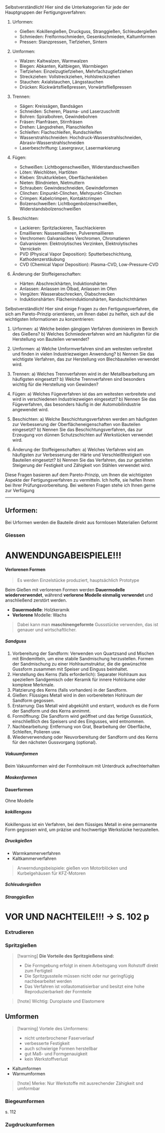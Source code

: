 Selbstverständlich! Hier sind die Unterkategorien für jede der Hauptgruppen der Fertigungsverfahren:

1. Urformen:
   - Gießen: Kokillengießen, Druckguss, Stranggießen, Schleudergießen
   - Schmieden: Freiformschmieden, Gesenkschmieden, Kaltumformen
   - Pressen: Stanzpressen, Tiefziehen, Sintern

2. Umformen:
   - Walzen: Kaltwalzen, Warmwalzen
   - Biegen: Abkanten, Kaltbiegen, Warmbiegen
   - Tiefziehen: Einzelzugtiefziehen, Mehrfachzugtiefziehen
   - Streckziehen: Vollstreckziehen, Hohlstreckziehen
   - Stauchen: Axialstauchen, Längsstauchen
   - Drücken: Rückwärtsfließpressen, Vorwärtsfließpressen

3. Trennen:
   - Sägen: Kreissägen, Bandsägen
   - Schneiden: Scheren, Plasma- und Laserzuschnitt
   - Bohren: Spiralbohren, Gewindebohren
   - Fräsen: Planfräsen, Stirnfräsen
   - Drehen: Längsdrehen, Planschleifen
   - Schleifen: Flachschleifen, Rundschleifen
   - Wasserstrahlschneiden: Hochdruck-Wasserstrahlschneiden, Abrasiv-Wasserstrahlschneiden
   - Laserbeschriftung: Lasergravur, Lasermarkierung

4. Fügen:
   - Schweißen: Lichtbogenschweißen, Widerstandsschweißen
   - Löten: Weichlöten, Hartlöten
   - Kleben: Strukturkleben, Oberflächenkleben
   - Nieten: Blindnieten, Nietmuttern
   - Schrauben: Gewindeschneiden, Gewindeformen
   - Clinchen: Einpunkt-Clinchen, Mehrpunkt-Clinchen
   - Crimpen: Kabelcrimpen, Kontaktcrimpen
   - Bolzenschweißen: Lichtbogenbolzenschweißen, Widerstandsbolzenschweißen

5. Beschichten:
   - Lackieren: Spritzlackieren, Tauchlackieren
   - Emaillieren: Nassemaillieren, Pulveremaillieren
   - Verchromen: Galvanisches Verchromen, Chromatieren
   - Galvanisieren: Elektrolytisches Verzinken, Elektrolytisches Vernickeln
   - PVD (Physical Vapor Deposition): Sputterbeschichtung, Kathodenzerstäubung
   - CVD (Chemical Vapor Deposition): Plasma-CVD, Low-Pressure-CVD

6. Änderung der Stoffeigenschaften:
   - Härten: Abschreckhärten, Induktionshärten
   - Anlassen: Anlassen im Ölbad, Anlassen im Ofen
   - Vergüten: Wasserabschrecken, Ölabschrecken
   - Induktionshärten: Flächeninduktionshärten, Randschichthärten



  Selbstverständlich! Hier sind einige Fragen zu den Fertigungsverfahren, die sich am Pareto-Prinzip orientieren, um Ihnen dabei zu helfen, sich auf die wichtigsten Informationen zu konzentrieren:

1. Urformen:
   a) Welche beiden gängigen Verfahren dominieren im Bereich des Gießens?
   b) Welches Schmiedeverfahren wird am häufigsten für die Herstellung von Bauteilen verwendet?

2. Umformen:
   a) Welche Umformverfahren sind am weitesten verbreitet und finden in vielen Industriezweigen Anwendung?
   b) Nennen Sie das wichtigste Verfahren, das zur Herstellung von Blechbauteilen verwendet wird.

3. Trennen:
   a) Welches Trennverfahren wird in der Metallbearbeitung am häufigsten eingesetzt?
   b) Welche Trennverfahren sind besonders wichtig für die Herstellung von Gewinden?

4. Fügen:
   a) Welches Fügeverfahren ist das am weitesten verbreitete und wird in verschiedenen Industriezweigen eingesetzt?
   b) Nennen Sie das Fügeverfahren, das besonders häufig in der Automobilindustrie angewendet wird.

5. Beschichten:
   a) Welche Beschichtungsverfahren werden am häufigsten zur Verbesserung der Oberflächeneigenschaften von Bauteilen eingesetzt?
   b) Nennen Sie das Beschichtungsverfahren, das zur Erzeugung von dünnen Schutzschichten auf Werkstücken verwendet wird.

6. Änderung der Stoffeigenschaften:
   a) Welches Verfahren wird am häufigsten zur Verbesserung der Härte und Verschleißfestigkeit von Bauteilen eingesetzt?
   b) Nennen Sie das Verfahren, das zur gezielten Steigerung der Festigkeit und Zähigkeit von Stählen verwendet wird.

Diese Fragen basieren auf dem Pareto-Prinzip, um Ihnen die wichtigsten Aspekte der Fertigungsverfahren zu vermitteln. Ich hoffe, sie helfen Ihnen bei Ihrer Prüfungsvorbereitung. Bei weiteren Fragen stehe ich Ihnen gerne zur Verfügung
___


## Urformen: 
Bei Urformen werden die Bauteile direkt aus formlosen Materialien Geformt
### Giessen
#  ANWENDUNGABEISPIELE!!!
####  Verlorenen  Formen

> Es werden Einzelstücke produziert, hauptsächlich Prototype 

Beim Gießen mit verlorenen Formen werden **Dauermodelle wiederverwendet**, während **verlorene Modelle einmalig verwendet** und anschließend zerstört werden.
- **Dauermodelle**: Holzkeramik 
- **Verlorene** Modelle: Wachs
> Dabei kann man **maschinengeformte** Gussstücke verwenden, das ist genauer und wirtschaftlicher.
##### Sandguss
1. Vorbereitung der Sandform: Verwenden von Quartzsand und Mischen mit Bindemitteln, um eine stabile Sandmischung herzustellen. Formen der Sandmischung zu einer Hohlraumstruktur, die die gewünschte Gussform zusammen mit Speiser und Einguss beinhaltet.
2. Herstellung des Kerns (falls erforderlich): Separater Hohlraum aus speziellem Sandgemisch oder Keramik für innere Hohlräume oder komplexe Merkmale.
3. Platzierung des Kerns (falls vorhanden) in der Sandform.
4. Gießen: Flüssiges Metall wird in den vorbereiteten Hohlraum der Sandform gegossen.
5. Erstarrung: Das Metall wird abgekühlt und erstarrt, wodurch es die Form der Sandform und des Kerns annimmt.
6. Formöffnung: Die Sandform wird geöffnet und das fertige Gussstück, einschließlich des Speisers und des Eingusses, wird entnommen.
7. Nachbearbeitung: Entfernung von Grat, Bearbeitung der Oberfläche, Schleifen, Polieren usw.
8. Wiederverwendung oder Neuvorbereitung der Sandform und des Kerns für den nächsten Gussvorgang (optional).
##### Vakuumformen  
Beim Vakuumformen wird der Formholraum mit Unterdruck aufrechterhalten 
##### Maskenformen
#### Dauerformen
Ohne Modelle
##### kokillenguss
Kokillenguss ist ein Verfahren, bei dem flüssiges Metall in eine permanente Form gegossen wird, um präzise und hochwertige Werkstücke herzustellen.

##### Druckgießen
- Warmkammerverfahren
- Kaltkammerverfahren
>Anwerndungsbeispiele:
>gießen von Motorblöcken und Kurbelgehäusen für KFZ-Motoren

##### Schleudergießen
##### Stranggießen
# VOR UND NACHTEILE!!! -> S. 102 p
### Extrudieren
### Spritzgießen

>[!warning] **Die Vorteile des Spritzgießens sind:**
>- Die Formgebung erfolgt in einem Arbeitsgang vom Rohstoff direkt zum Fertigteil
>- Die Spritzgussteile müssen nicht oder nur geringfügig nachbearbeitet werden
>- Das Verfahren ist vollautomatisierbar und besitzt eine hohe Reproduzierbarkeit der Formteile

>[!note] Wichtig:
>Duroplaste und Elastomere

## Umformen
>[!warning] Vortele des Umformens:
>- nicht unterbrochener Faserverlauf
>- verbesserte Festigkeit
>- auch schwierige Formen herstellbar
>- gut Maß- und Formgenauigkeit
>- kein Werkstoffverlust

- Kaltumformen
- Warmumformen
>[!note] Merke:
>Nur Werkstoffe mit ausrechender Zähigkeit snd umformbar 
### Biegeumformen
s. 112
### Zugdruckumformen
